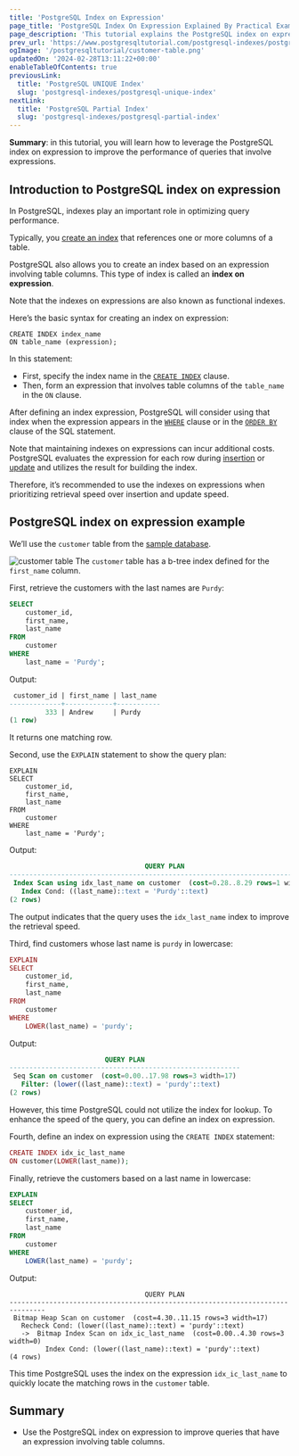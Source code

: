 ```yaml
---
title: 'PostgreSQL Index on Expression'
page_title: 'PostgreSQL Index On Expression Explained By Practical Examples'
page_description: 'This tutorial explains the PostgreSQL index on expression and shows you how to leverage it to improve the performance of queries that contain expressions.'
prev_url: 'https://www.postgresqltutorial.com/postgresql-indexes/postgresql-index-on-expression/'
ogImage: '/postgresqltutorial/customer-table.png'
updatedOn: '2024-02-28T13:11:22+00:00'
enableTableOfContents: true
previousLink:
  title: 'PostgreSQL UNIQUE Index'
  slug: 'postgresql-indexes/postgresql-unique-index'
nextLink:
  title: 'PostgreSQL Partial Index'
  slug: 'postgresql-indexes/postgresql-partial-index'
---
```


**Summary**: in this tutorial, you will learn how to leverage the PostgreSQL index on expression to improve the performance of queries that involve expressions.

## Introduction to PostgreSQL index on expression

In PostgreSQL, indexes play an important role in optimizing query performance.

Typically, you [create an index](postgresql-create-index) that references one or more columns of a table.

PostgreSQL also allows you to create an index based on an expression involving table columns. This type of index is called an **index on expression**.

Note that the indexes on expressions are also known as functional indexes.

Here’s the basic syntax for creating an index on expression:

```phpsql
CREATE INDEX index_name
ON table_name (expression);
```

In this statement:

- First, specify the index name in the [`CREATE INDEX`](postgresql-create-index) clause.
- Then, form an expression that involves table columns of the `table_name` in the `ON` clause.

After defining an index expression, PostgreSQL will consider using that index when the expression appears in the [`WHERE`](../postgresql-tutorial/postgresql-where) clause or in the [`ORDER BY`](../postgresql-tutorial/postgresql-order-by) clause of the SQL statement.

Note that maintaining indexes on expressions can incur additional costs. PostgreSQL evaluates the expression for each row during [insertion](../postgresql-tutorial/postgresql-insert) or [update](../postgresql-tutorial/postgresql-update) and utilizes the result for building the index.

Therefore, it’s recommended to use the indexes on expressions when prioritizing retrieval speed over insertion and update speed.

## PostgreSQL index on expression example

We’ll use the `customer` table from the [sample database](../postgresql-getting-started/postgresql-sample-database).

![customer table](/postgresqltutorial/customer-table.png)
The `customer` table has a b\-tree index defined for the `first_name` column.

First, retrieve the customers with the last names are `Purdy`:

```sql
SELECT
    customer_id,
    first_name,
    last_name
FROM
    customer
WHERE
    last_name = 'Purdy';
```

Output:

```sql
 customer_id | first_name | last_name
-------------+------------+-----------
         333 | Andrew     | Purdy
(1 row)
```

It returns one matching row.

Second, use the `EXPLAIN` statement to show the query plan:

```
EXPLAIN
SELECT
    customer_id,
    first_name,
    last_name
FROM
    customer
WHERE
    last_name = 'Purdy';
```

Output:

```sql
                                  QUERY PLAN
-------------------------------------------------------------------------------
 Index Scan using idx_last_name on customer  (cost=0.28..8.29 rows=1 width=17)
   Index Cond: ((last_name)::text = 'Purdy'::text)
(2 rows)
```

The output indicates that the query uses the `idx_last_name` index to improve the retrieval speed.

Third, find customers whose last name is `purdy` in lowercase:

```php
EXPLAIN
SELECT
    customer_id,
    first_name,
    last_name
FROM
    customer
WHERE
    LOWER(last_name) = 'purdy';
```

Output:

```sql
                        QUERY PLAN
----------------------------------------------------------
 Seq Scan on customer  (cost=0.00..17.98 rows=3 width=17)
   Filter: (lower((last_name)::text) = 'purdy'::text)
(2 rows)
```

However, this time PostgreSQL could not utilize the index for lookup. To enhance the speed of the query, you can define an index on expression.

Fourth, define an index on expression using the `CREATE INDEX` statement:

```php
CREATE INDEX idx_ic_last_name
ON customer(LOWER(last_name));
```

Finally, retrieve the customers based on a last name in lowercase:

```sql
EXPLAIN
SELECT
    customer_id,
    first_name,
    last_name
FROM
    customer
WHERE
    LOWER(last_name) = 'purdy';
```

Output:

```
                                  QUERY PLAN
-------------------------------------------------------------------------------
 Bitmap Heap Scan on customer  (cost=4.30..11.15 rows=3 width=17)
   Recheck Cond: (lower((last_name)::text) = 'purdy'::text)
   ->  Bitmap Index Scan on idx_ic_last_name  (cost=0.00..4.30 rows=3 width=0)
         Index Cond: (lower((last_name)::text) = 'purdy'::text)
(4 rows)
```

This time PostgreSQL uses the index on the expression `idx_ic_last_name` to quickly locate the matching rows in the `customer` table.

## Summary

- Use the PostgreSQL index on expression to improve queries that have an expression involving table columns.
